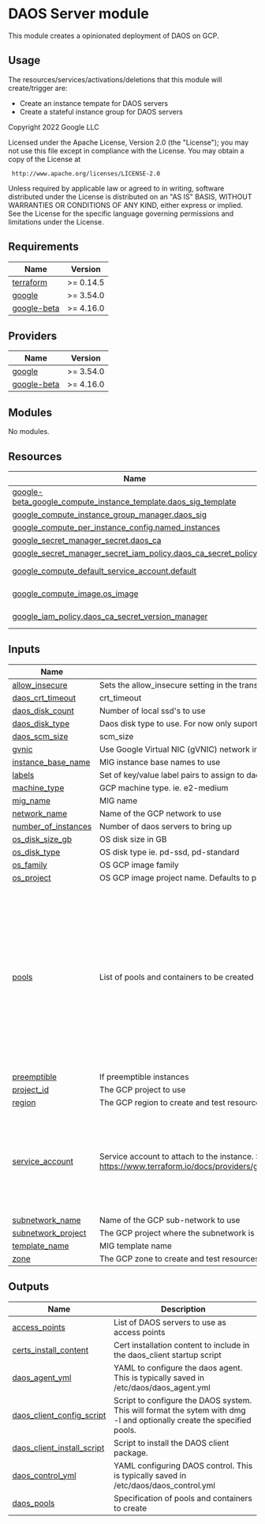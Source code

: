 # DAOS Server module

This module creates a opinionated deployment of DAOS on GCP.

## Usage

The resources/services/activations/deletions that this module will create/trigger are:
- Create an instance tempate for DAOS servers
- Create a stateful instance group for DAOS servers

<!-- BEGINNING OF PRE-COMMIT-TERRAFORM DOCS HOOK -->
Copyright 2022 Google LLC

Licensed under the Apache License, Version 2.0 (the "License");
you may not use this file except in compliance with the License.
You may obtain a copy of the License at

     http://www.apache.org/licenses/LICENSE-2.0

Unless required by applicable law or agreed to in writing, software
distributed under the License is distributed on an "AS IS" BASIS,
WITHOUT WARRANTIES OR CONDITIONS OF ANY KIND, either express or implied.
See the License for the specific language governing permissions and
limitations under the License.

## Requirements

| Name                                                                            | Version   |
| ------------------------------------------------------------------------------- | --------- |
| <a name="requirement_terraform"></a> [terraform](#requirement\_terraform)       | >= 0.14.5 |
| <a name="requirement_google"></a> [google](#requirement\_google)                | >= 3.54.0 |
| <a name="requirement_google-beta"></a> [google-beta](#requirement\_google-beta) | >= 4.16.0 |

## Providers

| Name                                                                      | Version   |
| ------------------------------------------------------------------------- | --------- |
| <a name="provider_google"></a> [google](#provider\_google)                | >= 3.54.0 |
| <a name="provider_google-beta"></a> [google-beta](#provider\_google-beta) | >= 4.16.0 |

## Modules

No modules.

## Resources

| Name                                                                                                                                                                                   | Type        |
| -------------------------------------------------------------------------------------------------------------------------------------------------------------------------------------- | ----------- |
| [google-beta_google_compute_instance_template.daos_sig_template](https://registry.terraform.io/providers/hashicorp/google-beta/latest/docs/resources/google_compute_instance_template) | resource    |
| [google_compute_instance_group_manager.daos_sig](https://registry.terraform.io/providers/hashicorp/google/latest/docs/resources/compute_instance_group_manager)                        | resource    |
| [google_compute_per_instance_config.named_instances](https://registry.terraform.io/providers/hashicorp/google/latest/docs/resources/compute_per_instance_config)                       | resource    |
| [google_secret_manager_secret.daos_ca](https://registry.terraform.io/providers/hashicorp/google/latest/docs/resources/secret_manager_secret)                                           | resource    |
| [google_secret_manager_secret_iam_policy.daos_ca_secret_policy](https://registry.terraform.io/providers/hashicorp/google/latest/docs/resources/secret_manager_secret_iam_policy)       | resource    |
| [google_compute_default_service_account.default](https://registry.terraform.io/providers/hashicorp/google/latest/docs/data-sources/compute_default_service_account)                    | data source |
| [google_compute_image.os_image](https://registry.terraform.io/providers/hashicorp/google/latest/docs/data-sources/compute_image)                                                       | data source |
| [google_iam_policy.daos_ca_secret_version_manager](https://registry.terraform.io/providers/hashicorp/google/latest/docs/data-sources/iam_policy)                                       | data source |

## Inputs

| Name                                                                                            | Description                                                                                                                                     | Type                                                                                                                                                                                                                                                                                                                                                                                                                                                                                                                                        | Default                                                                                                                                                                                                                                                                                                                                                                                                                                                                                       | Required |
| ----------------------------------------------------------------------------------------------- | ----------------------------------------------------------------------------------------------------------------------------------------------- | ------------------------------------------------------------------------------------------------------------------------------------------------------------------------------------------------------------------------------------------------------------------------------------------------------------------------------------------------------------------------------------------------------------------------------------------------------------------------------------------------------------------------------------------- | --------------------------------------------------------------------------------------------------------------------------------------------------------------------------------------------------------------------------------------------------------------------------------------------------------------------------------------------------------------------------------------------------------------------------------------------------------------------------------------------- | :------: |
| <a name="input_allow_insecure"></a> [allow\_insecure](#input\_allow\_insecure)                  | Sets the allow\_insecure setting in the transport\_config section of the daos\_*.yml files                                                      | `bool`                                                                                                                                                                                                                                                                                                                                                                                                                                                                                                                                      | `false`                                                                                                                                                                                                                                                                                                                                                                                                                                                                                       |    no    |
| <a name="input_daos_crt_timeout"></a> [daos\_crt\_timeout](#input\_daos\_crt\_timeout)          | crt\_timeout                                                                                                                                    | `number`                                                                                                                                                                                                                                                                                                                                                                                                                                                                                                                                    | `300`                                                                                                                                                                                                                                                                                                                                                                                                                                                                                         |    no    |
| <a name="input_daos_disk_count"></a> [daos\_disk\_count](#input\_daos\_disk\_count)             | Number of local ssd's to use                                                                                                                    | `number`                                                                                                                                                                                                                                                                                                                                                                                                                                                                                                                                    | `16`                                                                                                                                                                                                                                                                                                                                                                                                                                                                                          |    no    |
| <a name="input_daos_disk_type"></a> [daos\_disk\_type](#input\_daos\_disk\_type)                | Daos disk type to use. For now only suported one is local-ssd                                                                                   | `string`                                                                                                                                                                                                                                                                                                                                                                                                                                                                                                                                    | `"local-ssd"`                                                                                                                                                                                                                                                                                                                                                                                                                                                                                 |    no    |
| <a name="input_daos_scm_size"></a> [daos\_scm\_size](#input\_daos\_scm\_size)                   | scm\_size                                                                                                                                       | `number`                                                                                                                                                                                                                                                                                                                                                                                                                                                                                                                                    | `200`                                                                                                                                                                                                                                                                                                                                                                                                                                                                                         |    no    |
| <a name="input_gvnic"></a> [gvnic](#input\_gvnic)                                               | Use Google Virtual NIC (gVNIC) network interface                                                                                                | `bool`                                                                                                                                                                                                                                                                                                                                                                                                                                                                                                                                      | `false`                                                                                                                                                                                                                                                                                                                                                                                                                                                                                       |    no    |
| <a name="input_instance_base_name"></a> [instance\_base\_name](#input\_instance\_base\_name)    | MIG instance base names to use                                                                                                                  | `string`                                                                                                                                                                                                                                                                                                                                                                                                                                                                                                                                    | `"daos-server"`                                                                                                                                                                                                                                                                                                                                                                                                                                                                               |    no    |
| <a name="input_labels"></a> [labels](#input\_labels)                                            | Set of key/value label pairs to assign to daos-server instances                                                                                 | `any`                                                                                                                                                                                                                                                                                                                                                                                                                                                                                                                                       | `{}`                                                                                                                                                                                                                                                                                                                                                                                                                                                                                          |    no    |
| <a name="input_machine_type"></a> [machine\_type](#input\_machine\_type)                        | GCP machine type. ie. e2-medium                                                                                                                 | `string`                                                                                                                                                                                                                                                                                                                                                                                                                                                                                                                                    | `"n2-custom-36-215040"`                                                                                                                                                                                                                                                                                                                                                                                                                                                                       |    no    |
| <a name="input_mig_name"></a> [mig\_name](#input\_mig\_name)                                    | MIG name                                                                                                                                        | `string`                                                                                                                                                                                                                                                                                                                                                                                                                                                                                                                                    | `"daos-server"`                                                                                                                                                                                                                                                                                                                                                                                                                                                                               |    no    |
| <a name="input_network_name"></a> [network\_name](#input\_network\_name)                        | Name of the GCP network to use                                                                                                                  | `string`                                                                                                                                                                                                                                                                                                                                                                                                                                                                                                                                    | `"default"`                                                                                                                                                                                                                                                                                                                                                                                                                                                                                   |    no    |
| <a name="input_number_of_instances"></a> [number\_of\_instances](#input\_number\_of\_instances) | Number of daos servers to bring up                                                                                                              | `number`                                                                                                                                                                                                                                                                                                                                                                                                                                                                                                                                    | `4`                                                                                                                                                                                                                                                                                                                                                                                                                                                                                           |    no    |
| <a name="input_os_disk_size_gb"></a> [os\_disk\_size\_gb](#input\_os\_disk\_size\_gb)           | OS disk size in GB                                                                                                                              | `number`                                                                                                                                                                                                                                                                                                                                                                                                                                                                                                                                    | `20`                                                                                                                                                                                                                                                                                                                                                                                                                                                                                          |    no    |
| <a name="input_os_disk_type"></a> [os\_disk\_type](#input\_os\_disk\_type)                      | OS disk type ie. pd-ssd, pd-standard                                                                                                            | `string`                                                                                                                                                                                                                                                                                                                                                                                                                                                                                                                                    | `"pd-ssd"`                                                                                                                                                                                                                                                                                                                                                                                                                                                                                    |    no    |
| <a name="input_os_family"></a> [os\_family](#input\_os\_family)                                 | OS GCP image family                                                                                                                             | `string`                                                                                                                                                                                                                                                                                                                                                                                                                                                                                                                                    | `"daos-server-rocky-8"`                                                                                                                                                                                                                                                                                                                                                                                                                                                                       |    no    |
| <a name="input_os_project"></a> [os\_project](#input\_os\_project)                              | OS GCP image project name. Defaults to project\_id if null.                                                                                     | `string`                                                                                                                                                                                                                                                                                                                                                                                                                                                                                                                                    | `null`                                                                                                                                                                                                                                                                                                                                                                                                                                                                                        |    no    |
| <a name="input_pools"></a> [pools](#input\_pools)                                               | List of pools and containers to be created                                                                                                      | <pre>list(object({<br>    name       = string<br>    size       = string<br>    tier_ratio = number<br>    user       = string<br>    group      = string<br>    acls       = list(string)<br>    properties = map(any)<br>    containers = list(object({<br>      name            = string<br>      type            = string<br>      user            = string<br>      group           = string<br>      acls            = list(string)<br>      properties      = map(any)<br>      user_attributes = map(any)<br>    }))<br>  }))</pre> | `[]`                                                                                                                                                                                                                                                                                                                                                                                                                                                                                          |    no    |
| <a name="input_preemptible"></a> [preemptible](#input\_preemptible)                             | If preemptible instances                                                                                                                        | `string`                                                                                                                                                                                                                                                                                                                                                                                                                                                                                                                                    | `false`                                                                                                                                                                                                                                                                                                                                                                                                                                                                                       |    no    |
| <a name="input_project_id"></a> [project\_id](#input\_project\_id)                              | The GCP project to use                                                                                                                          | `string`                                                                                                                                                                                                                                                                                                                                                                                                                                                                                                                                    | n/a                                                                                                                                                                                                                                                                                                                                                                                                                                                                                           |   yes    |
| <a name="input_region"></a> [region](#input\_region)                                            | The GCP region to create and test resources in                                                                                                  | `string`                                                                                                                                                                                                                                                                                                                                                                                                                                                                                                                                    | n/a                                                                                                                                                                                                                                                                                                                                                                                                                                                                                           |   yes    |
| <a name="input_service_account"></a> [service\_account](#input\_service\_account)               | Service account to attach to the instance. See https://www.terraform.io/docs/providers/google/r/compute_instance_template.html#service_account. | <pre>object({<br>    email  = string,<br>    scopes = set(string)<br>  })</pre>                                                                                                                                                                                                                                                                                                                                                                                                                                                             | <pre>{<br>  "email": null,<br>  "scopes": [<br>    "https://www.googleapis.com/auth/devstorage.read_only",<br>    "https://www.googleapis.com/auth/logging.write",<br>    "https://www.googleapis.com/auth/monitoring.write",<br>    "https://www.googleapis.com/auth/servicecontrol",<br>    "https://www.googleapis.com/auth/service.management.readonly",<br>    "https://www.googleapis.com/auth/trace.append",<br>    "https://www.googleapis.com/auth/cloud-platform"<br>  ]<br>}</pre> |    no    |
| <a name="input_subnetwork_name"></a> [subnetwork\_name](#input\_subnetwork\_name)               | Name of the GCP sub-network to use                                                                                                              | `string`                                                                                                                                                                                                                                                                                                                                                                                                                                                                                                                                    | `"default"`                                                                                                                                                                                                                                                                                                                                                                                                                                                                                   |    no    |
| <a name="input_subnetwork_project"></a> [subnetwork\_project](#input\_subnetwork\_project)      | The GCP project where the subnetwork is defined                                                                                                 | `string`                                                                                                                                                                                                                                                                                                                                                                                                                                                                                                                                    | `null`                                                                                                                                                                                                                                                                                                                                                                                                                                                                                        |    no    |
| <a name="input_template_name"></a> [template\_name](#input\_template\_name)                     | MIG template name                                                                                                                               | `string`                                                                                                                                                                                                                                                                                                                                                                                                                                                                                                                                    | `"daos-server"`                                                                                                                                                                                                                                                                                                                                                                                                                                                                               |    no    |
| <a name="input_zone"></a> [zone](#input\_zone)                                                  | The GCP zone to create and test resources in                                                                                                    | `string`                                                                                                                                                                                                                                                                                                                                                                                                                                                                                                                                    | n/a                                                                                                                                                                                                                                                                                                                                                                                                                                                                                           |   yes    |

## Outputs

| Name                                                                                                                     | Description                                                                                                            |
| ------------------------------------------------------------------------------------------------------------------------ | ---------------------------------------------------------------------------------------------------------------------- |
| <a name="output_access_points"></a> [access\_points](#output\_access\_points)                                            | List of DAOS servers to use as access points                                                                           |
| <a name="output_certs_install_content"></a> [certs\_install\_content](#output\_certs\_install\_content)                  | Cert installation content to include in the daos\_client startup script                                                |
| <a name="output_daos_agent_yml"></a> [daos\_agent\_yml](#output\_daos\_agent\_yml)                                       | YAML to configure the daos agent. This is typically saved in /etc/daos/daos\_agent.yml                                 |
| <a name="output_daos_client_config_script"></a> [daos\_client\_config\_script](#output\_daos\_client\_config\_script)    | Script to configure the DAOS system. This will format the sytem with dmg -l and optionally create the specified pools. |
| <a name="output_daos_client_install_script"></a> [daos\_client\_install\_script](#output\_daos\_client\_install\_script) | Script to install the DAOS client package.                                                                             |
| <a name="output_daos_control_yml"></a> [daos\_control\_yml](#output\_daos\_control\_yml)                                 | YAML configuring DAOS control. This is typically saved in /etc/daos/daos\_control.yml                                  |
| <a name="output_daos_pools"></a> [daos\_pools](#output\_daos\_pools)                                                     | Specification of pools and containers to create                                                                        |
<!-- END OF PRE-COMMIT-TERRAFORM DOCS HOOK -->
